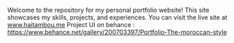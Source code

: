Welcome to the repository for my personal portfolio website! This site showcases my skills, projects, and experiences. You can visit the live site at www.haitambou.me
Project UI on behance : https://www.behance.net/gallery/200703397/Portfolio-The-moroccan-style 
